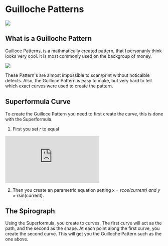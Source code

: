 # Guilloche Patterns

![](/Images/image_0.PNG)

## What is a Guilloche Pattern
Guilloce Patterns, is a mathmatically created pattern, that I personanly think looks very cool. It is most commonly used on the backgroup of money. 

![](https://i1.wp.com/rinkovec.com/wp-content/uploads/2018/04/dollar.jpg?resize=1080%2C480&ssl=1)

These Pattern's are almost impossible to scan/print without noticalble defects. Also, the Guilloce Pattern is easy to make, but very hard to tell which exact curves were used to create the pattern.


## Superformula Curve
To create the Guilloce Pattern you need to first create the curve, this is done with the Superformula.

1) First you set *r* to equal

![equation](https://latex.codecogs.com/gif.latex?%5Cleft%5B%5Cleft%28%5Cfrac%7B%5Ccos%5Cleft%28%5Cfrac%7Bm_%7B1%7D%5Ccdot%20current%7D%7B4%7D%5Cright%29%7D%7Ba%7D%5Cright%29%5E%7Bn_%7B2%7D%7D&plus;%5Cleft%28%5Cfrac%7B%5Csin%5Cleft%28%5Cfrac%7Bm_%7B2%7D%5Ccdot%20current%7D%7B4%7D%5Cright%29%7D%7Bb%7D%5Cright%29%5E%7Bn_%7B3%7D%7D%5Cright%5D%5E%7B-%5Cfrac%7B1%7D%7Bn_%7B1%7D%7D%7D)

2) Then you create an parametric equation setting x = r*cos(current) and y = r*sin(current).

## The Spirograph
Using the Superformula, you create to curves. The first curve will act as the path, and the second as the shape. At each point along the first curve, you create the second curve. This will get you the Guilloche Pattern such as the one above.


